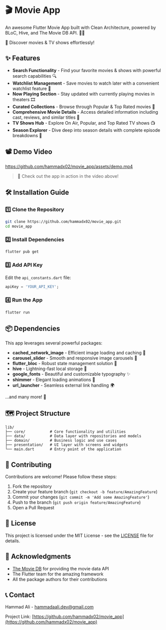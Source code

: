 # 🎬 Movie App

An awesome Flutter Movie App built with Clean Architecture, powered by BLoC, Hive, and The Movie DB API. 🍿🎥

🚀 Discover movies & TV shows effortlessly!

## ✨ Features

* **Search Functionality** - Find your favorite movies & shows with powerful search capabilities 🔍
* **Watchlist Management** - Save movies to watch later with a convenient watchlist feature 📌
* **Now Playing Section** - Stay updated with currently playing movies in theaters 🎞️
* **Curated Collections** - Browse through Popular & Top Rated movies 🌟
* **Comprehensive Movie Details** - Access detailed information including cast, reviews, and similar titles 📝
* **TV Shows Hub** - Explore On Air, Popular, and Top Rated TV shows 📺
* **Season Explorer** - Dive deep into season details with complete episode breakdowns 📅

## 📽️ Demo Video

https://github.com/hammadx02/movie_app/assets/demo.mp4

> 🎥 Check out the app in action in the video above!

## 🛠 Installation Guide

### 1️⃣ Clone the Repository

```bash
git clone https://github.com/hammadx02/movie_app.git
cd movie_app
```

### 2️⃣ Install Dependencies

```bash
flutter pub get
```

### 3️⃣ Add API Key

Edit the `api_constants.dart` file:

```dart
apiKey = 'YOUR_API_KEY';
```

### 4️⃣ Run the App

```bash
flutter run
```

## 📦 Dependencies

This app leverages several powerful packages:

* **cached_network_image** - Efficient image loading and caching 📸
* **carousel_slider** - Smooth and responsive image carousels 🎠
* **flutter_bloc** - Robust state management solution 🧩
* **hive** - Lightning-fast local storage 📂
* **google_fonts** - Beautiful and customizable typography ✨
* **shimmer** - Elegant loading animations 🔆
* **url_launcher** - Seamless external link handling 🌍

...and many more! 🚀

## 🗺️ Project Structure

```
lib/
├── core/           # Core functionality and utilities
├── data/           # Data layer with repositories and models
├── domain/         # Business logic and use cases
├── presentation/   # UI layer with screens and widgets
└── main.dart       # Entry point of the application
```

## 🤝 Contributing

Contributions are welcome! Please follow these steps:

1. Fork the repository
2. Create your feature branch (`git checkout -b feature/AmazingFeature`)
3. Commit your changes (`git commit -m 'Add some AmazingFeature'`)
4. Push to the branch (`git push origin feature/AmazingFeature`)
5. Open a Pull Request

## 📝 License

This project is licensed under the MIT License - see the [LICENSE](LICENSE) file for details.

## 🙏 Acknowledgments

* [The Movie DB](https://www.themoviedb.org/) for providing the movie data API
* The Flutter team for the amazing framework
* All the package authors for their contributions


## 📞 Contact

Hammad Ali - hammadaali.dev@gmail.com

Project Link: [https://github.com/hammadx02/movie_app](https://github.com/hammadx02/movie_app)
